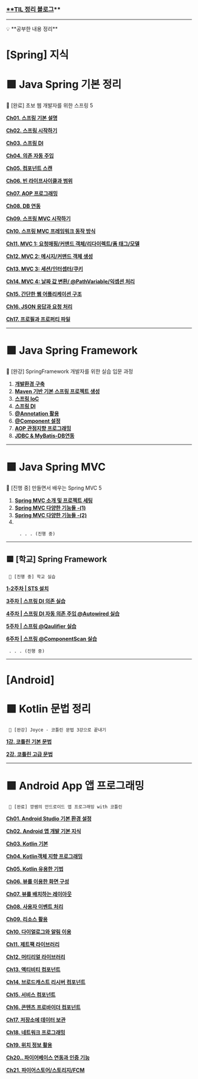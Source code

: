 ### [**TIL 정리 블로그](https://ccclean.tistory.com/)**

---

<aside>
💡 **공부한 내용 정리**

</aside>

# [Spring] 지식

# 🟩 Java Spring 기본 정리

   📌 [완료] 초보 웹 개발자를 위한 스프링 5

[**Ch01. 스프링 기본 설명**](https://ccclean.tistory.com/139?category=1074081)

**[Ch02. 스프링 시작하기](https://ccclean.tistory.com/140?category=1074081)**

**[Ch03. 스프링 DI](https://ccclean.tistory.com/143?category=1074081)**

**[Ch04. 의존 자동 주입](https://ccclean.tistory.com/148?category=1074081)**

**[Ch05. 컴포넌트 스캔](https://ccclean.tistory.com/149?category=1074081)**

**[Ch06. 빈 라이프사이클과 범위](https://ccclean.tistory.com/151?category=1074081)**

**[Ch07. AOP 프로그래밍](https://ccclean.tistory.com/152?category=1074081)**

**[Ch08. DB 연동](https://ccclean.tistory.com/155?category=1074081)**

**[Ch09. 스프링 MVC 시작하기](https://ccclean.tistory.com/157?category=1074081)**

**[Ch10. 스프링 MVC 프레임워크 동작 방식](https://ccclean.tistory.com/158?category=1074081)**

**[Ch11. MVC 1: 요청매핑/커맨드 객체/리다이렉트/폼 태그/모델](https://ccclean.tistory.com/161?category=1074081)**

**[Ch12. MVC 2: 메시지/커맨드 객체 생성](https://ccclean.tistory.com/162?category=1074081)**

**[Ch13. MVC 3: 세션/인터셉터/쿠키](https://ccclean.tistory.com/163?category=1074081)**

**[Ch14. MVC 4: 날짜 값 변환/ @PathVariable/익셉션 처리](https://ccclean.tistory.com/164?category=1074081)**

**[Ch15. 간단한 웹 어플리케이션 구조](https://ccclean.tistory.com/165?category=1074081)**

**[Ch16. JSON 응답과 요청 처리](https://ccclean.tistory.com/166?category=1074081)**

**[Ch17. 프로필과 프로퍼티 파일](https://ccclean.tistory.com/167?category=1074081)** 

---

# 🟩 Java Spring Framework

   📌 [완강] SpringFramework 개발자를 위한 실습 입문 과정

1. **[개발환경 구축](https://ccclean.tistory.com/172?category=1078337)** 
2. **[Maven 기반 기본 스프링 프로젝트 생성](https://ccclean.tistory.com/176?category=1078337)** 
3. **[스프링 IoC](https://ccclean.tistory.com/177?category=1078337)**
4. **[스프링 DI](https://ccclean.tistory.com/180?category=1078337)**
5. **[@Annotation 활용](https://ccclean.tistory.com/184?category=1078337)**
6. **[@Component 설정](https://ccclean.tistory.com/185?category=1078337)**
7. **[AOP 관점지향 프로그래밍](https://ccclean.tistory.com/188?category=1078337)**
8. **[JDBC & MyBatis-DB연동](https://ccclean.tistory.com/190?category=1078337)**

---

# 🟩 Java Spring MVC

   📌 [진행 중] 만들면서 배우는 Spring MVC 5

1. **[Spring MVC 소개 및 프로젝트 세팅](https://ccclean.tistory.com/197?category=1081413)** 
2. **[Spring MVC 다양한 기능들 -(1)](https://ccclean.tistory.com/199?category=1081413)** 
3. **[Spring MVC 다양한 기능들 -(2)](https://ccclean.tistory.com/240?category=1081413)** 
4. 
    
         . . . (진행 중)
    

---

## 🟦 [학교] Spring Framework

     📌 [진행 중] 학교 실습

**[1-2주차 | STS 설치](https://ccclean.tistory.com/216?category=1086059)**

**[3주차 | 스프링 DI 의존 실습](https://ccclean.tistory.com/222?category=1086059)**

**[4주차 | 스프링 DI 자동 의존 주입 @Autowired 실습](https://ccclean.tistory.com/232?category=1086059)**

**[5주차 | 스프링 @Qaulifier 실습](https://ccclean.tistory.com/241?category=1086059)**

**[6주차 | 스프링 @ComponentScan 실습](https://ccclean.tistory.com/249?category=1086059)** 

     . . . (진행 중)

---

# [Android]

# 🟩 Kotlin 문법 정리

     📌 [완강] Joyce - 코틀린 문법 3강으로 끝내기

**[1강. 코틀린 기본 문법](https://ccclean.tistory.com/207?category=1082477)**

**[2강. 코틀린 고급 문법](https://ccclean.tistory.com/209?category=1082477)** 

---

# 🟩 Android App 앱 프로그래밍

     📌 [완료] 깡쌤의 안드로이드 앱 프로그래밍 with 코틀린

**[Ch01. Android Studio 기본 환경 설정](https://ccclean.tistory.com/201?category=1082777)**

**[Ch02. Android 앱 개발 기본 지식](https://ccclean.tistory.com/202?category=1082777)**

**[Ch03. Kotlin 기본](https://ccclean.tistory.com/204?category=1082777)** 

**[Ch04. Kotlin객체 지향 프로그래밍](https://ccclean.tistory.com/205?category=1082777)**

**[Ch05. Kotlin 유용한 기법](https://ccclean.tistory.com/206?category=1082777)**

**[Ch06. 뷰를 이용한 화면 구성](https://ccclean.tistory.com/210?category=1082777)** 

**[Ch07. 뷰를 배치하는 레이아웃](https://ccclean.tistory.com/211?category=1082777)**

**[Ch08. 사용자 이벤트 처리](https://ccclean.tistory.com/212?category=1082777)**

**[Ch09. 리소스 활용](https://ccclean.tistory.com/213?category=1082777)**

**[Ch10. 다이얼로그와 알림 이용](https://ccclean.tistory.com/214?category=1082777)**

**[Ch11. 제트팩 라이브러리](https://ccclean.tistory.com/215?category=1082777)**

**[Ch12. 머티리얼 라이브러리](https://ccclean.tistory.com/217?category=1082777)**

**[Ch13. 액티비티 컴포넌트](https://ccclean.tistory.com/221?category=1082777)**

**[Ch14. 브로드캐스트 리시버 컴포넌트](https://ccclean.tistory.com/223?category=1082777)**

**[Ch15. 서비스 컴포넌트](https://ccclean.tistory.com/225?category=1082777)**

**[Ch16. 콘텐츠 프로바이더 컴포넌트](https://ccclean.tistory.com/226?category=1082777)**

**[Ch17. 저장소에 데이터 보관](https://ccclean.tistory.com/227?category=1082777)**

**[Ch18. 네트워크 프로그래밍](https://ccclean.tistory.com/228?category=1082777)**

**[Ch19. 위치 정보 활용](https://ccclean.tistory.com/233?category=1082777)**

**[Ch20.. 파이어베이스 연동과 인증 기능](https://ccclean.tistory.com/234?category=1082777)**

**[Ch21. 파이어스토어/스토리지/FCM](https://ccclean.tistory.com/235?category=1082777)**